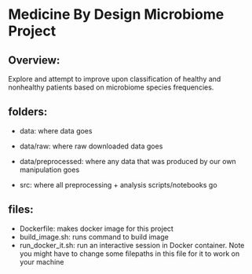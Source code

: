 # Medicine By Design Microbiome Project

## Overview:

Explore and attempt to improve upon classification of healthy and nonhealthy patients based on microbiome species frequencies.

## folders:

* data: where data goes
* data/raw: where raw downloaded data goes
* data/preprocessed: where any data that was produced by our own manipulation goes

* src: where all preprocessing + analysis scripts/notebooks go

## files:
* Dockerfile: makes docker image for this project
* build_image.sh: runs command to build image
* run_docker_it.sh: run an interactive session in Docker container. Note you might have to change some filepaths in this file for it to work on your machine
